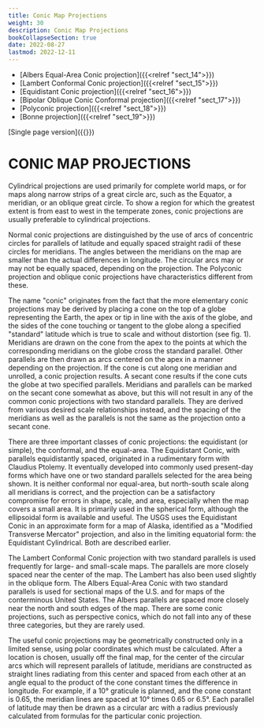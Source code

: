 ```yaml
---
title: Conic Map Projections
weight: 30
description: Conic Map Projections
bookCollapseSection: true
date: 2022-08-27
lastmod: 2022-12-11
---
```

- [Albers Equal-Area Conic projection]({{<relref "sect_14">}})
- [Lambert Conformal Conic projection]({{<relref "sect_15">}})
- [Equidistant Conic projection]({{<relref "sect_16">}})
- [Bipolar Oblique Conic Conformal projection]({{<relref "sect_17">}})
- [Polyconic projection]({{<relref "sect_18">}})
- [Bonne projection]({{<relref "sect_19">}})

[Single page version]({{<relref single>}})
  
# CONIC MAP PROJECTIONS
Cylindrical projections are used primarily for complete world maps, or for maps along narrow strips of a great circle arc, such as the Equator, a meridian, or an oblique great circle. To show a region for which the greatest extent is from east to west in the temperate zones, conic projections are usually preferable to cylindrical projections.

Normal conic projections are distinguished by the use of arcs of concentric circles for parallels of latitude and equally spaced straight radii of these circles for meridians. The angles between the meridians on the map are smaller than the actual differences in longitude. The circular arcs may or may not be equally spaced, depending on the projection. The Polyconic projection and oblique conic projections have characteristics different from these.

The name "conic" originates from the fact that the more elementary conic projections may be derived by placing a cone on the top of a globe representing the Earth, the apex or tip in line with the axis of the globe, and the sides of the cone touching or tangent to the globe along a specified "standard" latitude which is true to scale and without distortion (see fig. 1). Meridians are drawn on the cone from the apex to the points at which the corresponding meridians on the globe cross the standard parallel. Other parallels are then drawn as arcs centered on the apex in a manner depending on the projection. If the cone is cut along one meridian and unrolled, a conic projection results. A secant cone results if the cone cuts the globe at two specified parallels. Meridians and parallels can be marked on the secant cone somewhat as above, but this will not result in any of the common conic projections with two standard parallels. They are derived from various desired scale relationships instead, and the spacing of the meridians as well as the parallels is not the same as the projection onto a secant cone.

There are three important classes of conic projections: the equidistant (or simple), the conformal, and the equal-area. The Equidistant Conic, with parallels equidistantly spaced, originated in a rudimentary form with Claudius Ptolemy. It eventually developed into commonly used present-day forms which have one or two standard parallels selected for the area being shown. It is neither conformal nor equal-area, but north-south scale along all meridians is correct, and the projection can be a satisfactory compromise for errors in shape, scale, and area, especially when the map covers a small area. It is primarily used in the spherical form, although the ellipsoidal form is available and useful. The USGS uses the Equidistant Conic in an approximate form for a map of Alaska, identified as a "Modified Transverse Mercator" projection, and also in the limiting equatorial form: the Equidistant Cylindrical. Both are described earlier.

The Lambert Conformal Conic projection with two standard parallels is used frequently for large- and small-scale maps. The parallels are more closely spaced near the center of the map. The Lambert has also been used slightly in the oblique form. The Albers Equal-Area Conic with two standard parallels is used for sectional maps of the U.S. and for maps of the conterminous United States. The Albers parallels are spaced more closely near the north and south edges of the map. There are some conic projections, such as perspective conics, which do not fall into any of these three categories, but they are rarely used.

The useful conic projections may be geometrically constructed only in a limited sense, using polar coordinates which must be calculated. After a location is chosen, usually off the final map, for the center of the circular arcs which will represent parallels of latitude, meridians are constructed as straight lines radiating from this center and spaced from each other at an angle equal to the product of the cone constant times the difference in longitude. For example, if a 10&deg; graticule is planned,
and the cone constant is 0.65, the meridian lines are spaced at 10&deg; times 0.65 or 6.5&deg;. Each parallel of latitude may then be drawn as a circular arc with a radius previously calculated from formulas for the particular conic projection.
